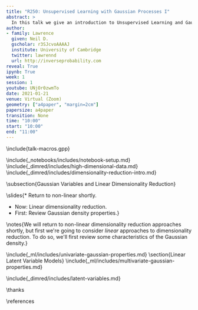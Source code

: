 ```yaml
---
title: "R250: Unsupervised Learning with Gaussian Processes I"
abstract: >
  In this talk we give an introduction to Unsupervised Learning and Gaussian processes for students who are interested in working with Unsupervised GPs for the the R250 module. 
author:
- family: Lawrence
  given: Neil D.
  gscholar: r3SJcvoAAAAJ
  institute: University of Cambridge
  twitter: lawrennd
  url: http://inverseprobability.com
reveal: True
ipynb: True
week: 1
session: 1
youtube: UNjOr0zwmTo
date: 2021-01-21
venue: Virtual (Zoom)
geometry: ["a4paper", "margin=2cm"]
papersize: a4paper
transition: None
time: "10:00"
start: "10:00"
end: "11:00"
---
```


\include{talk-macros.gpp}

\include{_notebooks/includes/notebook-setup.md}
\include{_dimred/includes/high-dimensional-data.md}
\include{_dimred/includes/dimensionality-reduction-intro.md}

\subsection{Gaussian Variables and Linear Dimensionality Reduction}

\slides{* Return to non-linear shortly.
* Now: Linear dimensionality reduction.
* First: Review Gaussian density properties.}

\notes{We will return to non-linear dimensionality reduction approaches shortly, but first we're going to consider *linear* approaches to dimensionality reduction. To do so, we'll first review some characteristics of the Gaussian density.}

\include{_ml/includes/univariate-gaussian-properties.md}
\section{Linear Latent Variable Models}
\include{_ml/includes/multivariate-gaussian-properties.md}

\include{_dimred/includes/latent-variables.md}

\thanks

\references


